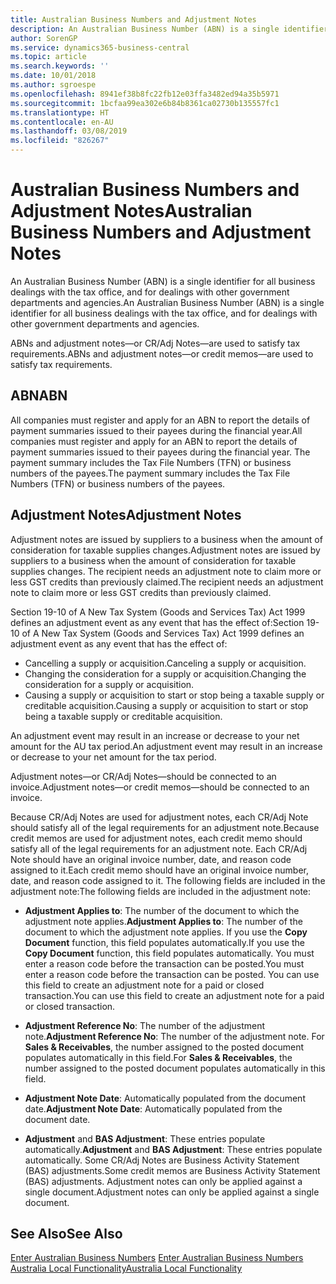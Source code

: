 ```yaml
---
title: Australian Business Numbers and Adjustment Notes
description: An Australian Business Number (ABN) is a single identifier for all business dealings with the tax office, and for dealings with other government departments and agencies.
author: SorenGP
ms.service: dynamics365-business-central
ms.topic: article
ms.search.keywords: ''
ms.date: 10/01/2018
ms.author: sgroespe
ms.openlocfilehash: 8941ef38b8fc22fb12e03ffa3482ed94a35b5971
ms.sourcegitcommit: 1bcfaa99ea302e6b84b8361ca02730b135557fc1
ms.translationtype: HT
ms.contentlocale: en-AU
ms.lasthandoff: 03/08/2019
ms.locfileid: "826267"
---
```

# <a name="australian-business-numbers-and-adjustment-notes"></a><span data-ttu-id="82526-103">Australian Business Numbers and Adjustment Notes</span><span class="sxs-lookup"><span data-stu-id="82526-103">Australian Business Numbers and Adjustment Notes</span></span>
<span data-ttu-id="82526-104">An Australian Business Number (ABN) is a single identifier for all business dealings with the tax office, and for dealings with other government departments and agencies.</span><span class="sxs-lookup"><span data-stu-id="82526-104">An Australian Business Number (ABN) is a single identifier for all business dealings with the tax office, and for dealings with other government departments and agencies.</span></span>  

 <span data-ttu-id="82526-105">ABNs and adjustment notes—or CR/Adj Notes—are used to satisfy tax requirements.</span><span class="sxs-lookup"><span data-stu-id="82526-105">ABNs and adjustment notes—or credit memos—are used to satisfy tax requirements.</span></span>  

## <a name="abn"></a><span data-ttu-id="82526-106">ABN</span><span class="sxs-lookup"><span data-stu-id="82526-106">ABN</span></span>  
 <span data-ttu-id="82526-107">All companies must register and apply for an ABN to report the details of payment summaries issued to their payees during the financial year.</span><span class="sxs-lookup"><span data-stu-id="82526-107">All companies must register and apply for an ABN to report the details of payment summaries issued to their payees during the financial year.</span></span> <span data-ttu-id="82526-108">The payment summary includes the Tax File Numbers (TFN) or business numbers of the payees.</span><span class="sxs-lookup"><span data-stu-id="82526-108">The payment summary includes the Tax File Numbers (TFN) or business numbers of the payees.</span></span>  

## <a name="adjustment-notes"></a><span data-ttu-id="82526-109">Adjustment Notes</span><span class="sxs-lookup"><span data-stu-id="82526-109">Adjustment Notes</span></span>  
 <span data-ttu-id="82526-110">Adjustment notes are issued by suppliers to a business when the amount of consideration for taxable supplies changes.</span><span class="sxs-lookup"><span data-stu-id="82526-110">Adjustment notes are issued by suppliers to a business when the amount of consideration for taxable supplies changes.</span></span> <span data-ttu-id="82526-111">The recipient needs an adjustment note to claim more or less GST credits than previously claimed.</span><span class="sxs-lookup"><span data-stu-id="82526-111">The recipient needs an adjustment note to claim more or less GST credits than previously claimed.</span></span>  

 <span data-ttu-id="82526-112">Section 19-10 of A New Tax System (Goods and Services Tax) Act 1999 defines an adjustment event as any event that has the effect of:</span><span class="sxs-lookup"><span data-stu-id="82526-112">Section 19-10 of A New Tax System (Goods and Services Tax) Act 1999 defines an adjustment event as any event that has the effect of:</span></span>  

-   <span data-ttu-id="82526-113">Cancelling a supply or acquisition.</span><span class="sxs-lookup"><span data-stu-id="82526-113">Canceling a supply or acquisition.</span></span>  
-   <span data-ttu-id="82526-114">Changing the consideration for a supply or acquisition.</span><span class="sxs-lookup"><span data-stu-id="82526-114">Changing the consideration for a supply or acquisition.</span></span>  
-   <span data-ttu-id="82526-115">Causing a supply or acquisition to start or stop being a taxable supply or creditable acquisition.</span><span class="sxs-lookup"><span data-stu-id="82526-115">Causing a supply or acquisition to start or stop being a taxable supply or creditable acquisition.</span></span>  

<span data-ttu-id="82526-116">An adjustment event may result in an increase or decrease to your net amount for the AU tax period.</span><span class="sxs-lookup"><span data-stu-id="82526-116">An adjustment event may result in an increase or decrease to your net amount for the tax period.</span></span>  

<span data-ttu-id="82526-117">Adjustment notes—or CR/Adj Notes—should be connected to an invoice.</span><span class="sxs-lookup"><span data-stu-id="82526-117">Adjustment notes—or credit memos—should be connected to an invoice.</span></span>  

<span data-ttu-id="82526-118">Because CR/Adj Notes are used for adjustment notes, each CR/Adj Note should satisfy all of the legal requirements for an adjustment note.</span><span class="sxs-lookup"><span data-stu-id="82526-118">Because credit memos are used for adjustment notes, each credit memo should satisfy all of the legal requirements for an adjustment note.</span></span> <span data-ttu-id="82526-119">Each CR/Adj Note should have an original invoice number, date, and reason code assigned to it.</span><span class="sxs-lookup"><span data-stu-id="82526-119">Each credit memo should have an original invoice number, date, and reason code assigned to it.</span></span> <span data-ttu-id="82526-120">The following fields are included in the adjustment note:</span><span class="sxs-lookup"><span data-stu-id="82526-120">The following fields are included in the adjustment note:</span></span>  

- <span data-ttu-id="82526-121">**Adjustment Applies to**: The number of the document to which the adjustment note applies.</span><span class="sxs-lookup"><span data-stu-id="82526-121">**Adjustment Applies to**: The number of the document to which the adjustment note applies.</span></span> <span data-ttu-id="82526-122">If you use the **Copy Document** function, this field populates automatically.</span><span class="sxs-lookup"><span data-stu-id="82526-122">If you use the **Copy Document** function, this field populates automatically.</span></span> <span data-ttu-id="82526-123">You must enter a reason code before the transaction can be posted.</span><span class="sxs-lookup"><span data-stu-id="82526-123">You must enter a reason code before the transaction can be posted.</span></span> <span data-ttu-id="82526-124">You can use this field to create an adjustment note for a paid or closed transaction.</span><span class="sxs-lookup"><span data-stu-id="82526-124">You can use this field to create an adjustment note for a paid or closed transaction.</span></span>  

- <span data-ttu-id="82526-125">**Adjustment Reference No**: The number of the adjustment note.</span><span class="sxs-lookup"><span data-stu-id="82526-125">**Adjustment Reference No**: The number of the adjustment note.</span></span> <span data-ttu-id="82526-126">For **Sales & Receivables**, the number assigned to the posted document populates automatically in this field.</span><span class="sxs-lookup"><span data-stu-id="82526-126">For **Sales & Receivables**, the number assigned to the posted document populates automatically in this field.</span></span>  

- <span data-ttu-id="82526-127">**Adjustment Note Date**: Automatically populated from the document date.</span><span class="sxs-lookup"><span data-stu-id="82526-127">**Adjustment Note Date**: Automatically populated from the document date.</span></span>  

- <span data-ttu-id="82526-128">**Adjustment** and **BAS Adjustment**: These entries populate automatically.</span><span class="sxs-lookup"><span data-stu-id="82526-128">**Adjustment** and **BAS Adjustment**: These entries populate automatically.</span></span> <span data-ttu-id="82526-129">Some CR/Adj Notes are Business Activity Statement (BAS) adjustments.</span><span class="sxs-lookup"><span data-stu-id="82526-129">Some credit memos are Business Activity Statement (BAS) adjustments.</span></span> <span data-ttu-id="82526-130">Adjustment notes can only be applied against a single document.</span><span class="sxs-lookup"><span data-stu-id="82526-130">Adjustment notes can only be applied against a single document.</span></span>  

## <a name="see-also"></a><span data-ttu-id="82526-131">See Also</span><span class="sxs-lookup"><span data-stu-id="82526-131">See Also</span></span>  
 <span data-ttu-id="82526-132">[Enter Australian Business Numbers](how-to-enter-australian-business-numbers.md) </span><span class="sxs-lookup"><span data-stu-id="82526-132">[Enter Australian Business Numbers](how-to-enter-australian-business-numbers.md) </span></span>  
 [<span data-ttu-id="82526-133">Australia Local Functionality</span><span class="sxs-lookup"><span data-stu-id="82526-133">Australia Local Functionality</span></span>](australia-local-functionality.md)
